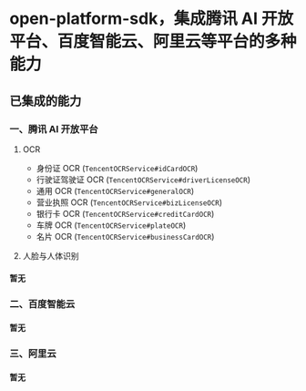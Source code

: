 # open-platform-sdk，集成腾讯 AI 开放平台、百度智能云、阿里云等平台的多种能力

## 已集成的能力

### 一、腾讯 AI 开放平台

1. OCR

   - 身份证 OCR (`TencentOCRService#idCardOCR`)
   - 行驶证驾驶证 OCR (`TencentOCRService#driverLicenseOCR`)
   - 通用 OCR (`TencentOCRService#generalOCR`)
   - 营业执照 OCR (`TencentOCRService#bizLicenseOCR`)
   - 银行卡 OCR (`TencentOCRService#creditCardOCR`)
   - 车牌 OCR (`TencentOCRService#plateOCR`)
   - 名片 OCR (`TencentOCRService#businessCardOCR`)

2. 人脸与人体识别

#### 暂无

### 二、百度智能云

#### 暂无

### 三、阿里云

#### 暂无
